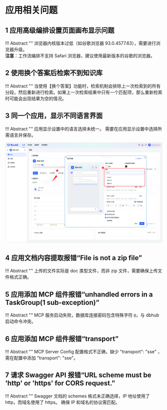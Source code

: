 # 应用相关问题

## 1 应用高级编排设置页面画布显示问题
!!! Abstract ""
    浏览器内核版本过低（如谷歌浏览器 93.0.4577.63），需要进行浏览器升级。  
    **注意**：工作流编排不支持 Safari 浏览器，建议使用最新版本的谷歌的浏览器。

## 2 使用换个答案后检索不到知识库
!!! Abstract ""
    当使用【换个答案】功能时，检索机制会排除上一次检索到的所有分段，然后重新进行检索。如果上一次检索结果中只有一个匹配项，那么重新检索时可能会出现结果为空的情况。

## 3 同一个应用，显示不同语言界面
!!! Abstract ""
    应用显示设置中的语言选择未统一。 需要在应用显示设置中选择所需语言并保存。

![doc](../img/FAQ/语言显示设置.png)

## 4 应用文档内容提取报错“File is not a zip file”
!!! Abstract ""
    上传的文件实际是 doc 类型文件，而非 zip 文件，需要确保上传文件格式正确。


## 5 应用添加 MCP 组件报错“unhandled errors in a TaskGroup(1 sub-exception)”
!!! Abstract ""
    MCP 服务启动失败，数据库连接密码包含特殊字符 `@`，与 dbhub 启动命令冲突。

## 6 应用添加 MCP 组件报错“transport”
!!! Abstract ""
    MCP Server Config 配置格式不正确，缺少 "transport": "sse" ， 需在配置中添加  "transport": "sse"。

## 7 请求 Swagger API 报错“URL scheme must be 'http' or 'https' for CORS request.”
!!! Abstract ""
    Swagger 文档的 schemes 格式未正确选择，IP 地址使用了 http，而域名使用了 https。 确保 IP 和域名的协议需匹配。